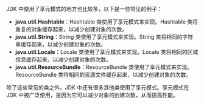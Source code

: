 JDK 中使用了享元模式的地方也比较多，以下是一些常见的例子：

- **java.util.Hashtable**：Hashtable 类使用了享元模式来实现。Hashtable 类将重复的对象缓存起来，以减少创建对象的次数。
- **java.util.String**：String 类使用了享元模式来实现。String 类将相同的字符串缓存起来，以减少创建对象的次数。
- **java.util.Locale**：Locale 类使用了享元模式来实现。Locale 类将相同的区域信息缓存起来，以减少创建对象的次数。
- **java.util.ResourceBundle**：ResourceBundle 类使用了享元模式来实现。ResourceBundle 类将相同的资源文件缓存起来，以减少创建对象的次数。

除了这些常见的类之外，JDK 中还有很多其他类使用了享元模式。享元模式在 JDK 中被广泛使用，是因为它可以减少对象的创建次数，从而提高性能。